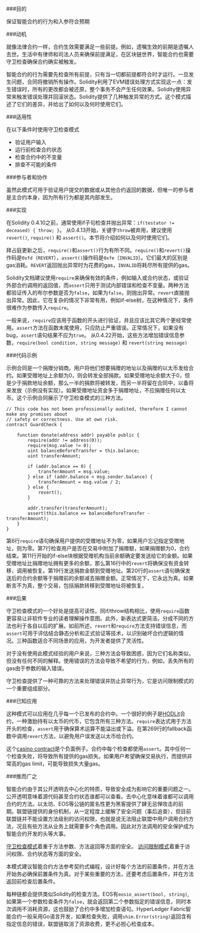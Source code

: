 ###目的

保证智能合约的行为和入参符合预期

###动机

就像法律合约一样，合约生效需要满足一些前提。例如，遗嘱生效的前期是遗嘱人去世。生活中有律师和司法人员来确保前提满足，在区块链世界，智能合约也需要守卫检查确保合约确实被触发。

智能合约的行为需要先检查所有前提，只有当一切都前提都符合时才运行。一旦发生问题，合同将撤销所有操作。Solidity利用了EVM错误处理方式实现这一点：发生错误时，所有的更改都会被还原，整个事务不会产生任何效果。Solidity使用异常来触发错误处理并回滚状态。Solidity提供了几种触发异常的方式。这个模式描述了它们的差异，并给出了如何以及何时使用它们。

###适用性

在以下条件时使用守卫检查模式
- 验证用户输入
- 运行前检查合约状态
- 检查合约中的不变量
- 排查不可能的条件

###参与者和协作

虽然此模式可用于验证用户提交的数据或从其他合约返回的数据，但唯一的参与者是主合约本身，因为所有行为都是其内部发生。

###实现

在Solidity 0.4.10之前，通常使用if子句检查并抛出异常：```if(testator != deceased) { throw; }```。  从0.4.13开始，关键字```throw```被弃用，建议使用```revert()```, ```require()``` 和 ```assert()```。本节将介绍如何以及何时使用它们。

拜占庭更新之后，```require()```和```assert()```行为有所不同。```require()```和```revert()```操作码是```0xfd```（```REVERT```），```assert()```操作码是```0xfe```（```INVALID```）。它们最大的区别是gas消耗。```REVERT```返回抛出异常时为花费的gas，```INVALID```将耗尽所有提供的gas。

Solidity文档建议使用```require```来确保有效的条件，例如输入或合约状态，或验证外部合约调用的返回值，而```assert```只用于测试内部错误和检查不变量。两种方法都验证传入的布尔参数是否为```false```，如果为```false```，则抛出异常。```revert```直接抛出异常。因此，它在复杂的情况下非常有用，例如if-else树，在这种情况下，条件很难作为参数传入```require```。

一般来说，```require```应该用于函数的开头进行验证，并且应该比其它两个更经常使用。```assert```方法在函数末尾使用，只应防止严重错误。正常情况下，如果没有bug，```assert```语句结果不应为```true```。
从0.4.22开始，这些方法增加错误信息参数，```require(bool condition, string message)``` 和 ```revert(string message)```

###代码示例

示例合同是一个捐赠分销商。用户将他们想要捐赠的地址以及捐赠的以太币发给合约。如果受赠地址上余额为0，则会转发全部捐款。如果受赠地址余额大于0，但是少于捐款地址余额，那么一半的捐款将被转发，而另一半将留在合同中，以备将来发放（示例没有实现）。如果受赠地址资金多于捐赠地址，不应捐赠任何以太币。这个示例合同展示了守卫检查模式的三种方法。

```
// This code has not been professionally audited, therefore I cannot make any promises about
// safety or correctness. Use at own risk.
contract GuardCheck {
    
    function donate(address addr) payable public {
        require(addr != address(0));
        require(msg.value != 0);
        uint balanceBeforeTransfer = this.balance;
        uint transferAmount;
        
        if (addr.balance == 0) {
            transferAmount = msg.value;
        } else if (addr.balance < msg.sender.balance) {
            transferAmount = msg.value / 2;
        } else {
            revert();
        }
        
        addr.transfer(transferAmount);
        assert(this.balance == balanceBeforeTransfer - transferAmount);      
    }
}
```

第6行```require```语句确保用户提供的受赠地址不为零，如果用户忘记指定受赠地址，则为零。第7行检查用户是否在交易中附加了捐赠额，如果捐赠额为0，合约结束。第11行开始的if-else块根据受赠机构当前余额确定要发送给它的金额。如果受赠地址比捐赠地址拥有更多的余额，那么第16行中的```revert```将确保没有资金转移，调用被恢复。第19行发送捐款金额到受赠地址。第20行的```assert```语句确保发送后的合约余额等于捐赠前的余额减去捐赠金额。正常情况下，它永远为真。如果断言不为真，整个交易，包括捐款转移到受赠地址将被恢复。

###后果

守卫检查模式的一个好处是提高可读性。同if/throw结构相比，使用```require```函数更容易让非软件专业的读者理解操作意图。此外，新表达式更简洁。分成不同的方法也利于各自以后的扩展。如前所述，```revert```和```require```方法支持错误信息，而```assert```可用于评估结合静态分析和正式验证等技术，以识别破坏合约逻辑的情况。三种函数适合不同场景的应用，为开发者提供了灵活性。

对于没有使用此模式经验的用户来说，三种方法会导致困惑，因为它们名称类似，但没有任何不同的解释。使用错误的方法会导致不希望的行为，例如，丢失所有的gas由于参数的输入错误。

守卫检查提供了一种可靠的方法来处理错误并防止异常行为，它是访问限制模式的一个重要组成部分。

###已知应用

这种模式可以应用在几乎每一个已发布的合约中。一个很好的例子是[HODLit](https://etherscan.io/address/0x24021d38DB53A938446eCB0a31B1267764d9d63D#code)合约，一种激励持有以太币的代币，它包含所有三种方法。```require```表达式用于方法开头的检查，```assert```用于确保算术运算不能溢出或下溢。在第269行的fallback函数中调用```revert```方法，以避免用户误发送以太币给合约。

这个[casino contract](https://github.com/merlox/casino-ethereum/blob/master/contracts/Casino.sol)是个负面例子。合约中每个检查都使用```assert```。其中任何一个检查失败，将导致所有提供的gas损失。如果用户希望确保交易执行，而提供非常高的gas limit，可能导致损失大量gas。

###推而广之

智能合约由于其公开透明去中心化的特质，导致安全成为影响它的重要问题之一。公开透明意味着源代码甚至合约状态谁都可以查看。去中心化意味着谁都可以调用合约的方法。以太坊、EOS等公链的匿名性更为黑客提供了肆无忌惮攻击的前期。联盟链提供的身份机制，从一定程度上缓解了安全问题（事后追查），但目前联盟链并不能设置方法级别的访问权限，也就是说无法阻止联盟中用户调用合约方法，况且有些方法从业务上就需要多个角色调用。因此对方法调用的安全保护成为智能合约开发的头等大事。

[守卫检查模式]()着重于方法参数、方法返回等方面的安全。
[访问限制模式](https://www.jianshu.com/p/9c5b0d48749d)着重于访问权限、合约状态等方面的安全。

本模式建议智能合约方法参考契约式编程，设计好每个方法的前置条件，并在方法开始务必确保前置条件为真。对于某些重要的方法，还要考虑后置条件，并在方法返回前检查后置条件。

每种链都会提供类似Solidity的检查方法。EOS有```eosio_assert(bool, string)```, 如果第一个参数检查条件为```false```，就会返回第二个参数指定的错误信息，同时本次调用不消耗资源，这也鼓励了合约中多增加检查语句。HyperLedger Fabric智能合约一般采用Go语言开发，如果检查失败，调用```shim.Error(string)```返回含有指定信息的错误，联盟链取消了资源收费，更不必担心检查成本。



